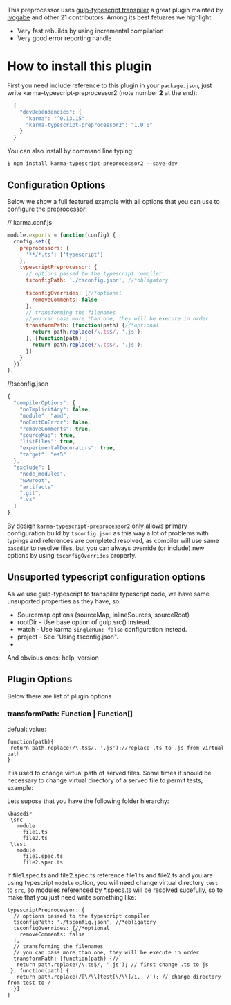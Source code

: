 This preprocessor uses [gulp-typescript transpiler](https://www.npmjs.com/package/gulp-typescript) a great plugin mainted by [ivogabe](https://github.com/ivogabe) and other 21 contributors. Among its best fetuares we highlight:

 - Very fast rebuilds by using incremental compilation
 - Very good error reporting handle



# How to install this plugin

First you need include reference to this plugin in your `package.json`, just write karma-typescript-preprocessor2 (note number **2** at the end):

```JavaScript
  {
    "devDependencies": {
      "karma": "^0.13.15",
      "karma-typescript-preprocessor2": "1.0.0"
    }
  }
```
You can also install by command line typing:

`$ npm install karma-typescript-preprocessor2 --save-dev`

## Configuration Options

Below we show a full featured example with all options that you can use to configure the preprocessor:

// karma.conf.js 
```javascript
module.exports = function(config) {
  config.set({
    preprocessors: {
      '**/*.ts': ['typescript']
    },
    typescriptPreprocessor: {
      // options passed to the typescript compiler 
      tsconfigPath: './tsconfig.json', //*obligatory
      
      tsconfigOverrides: {//*optional
        removeComments: false
      },
      // transforming the filenames 
      //you can pass more than one, they will be execute in order
      transformPath: [function(path) {//*optional
        return path.replace(/\.ts$/, '.js');
      }, [function(path) {
        return path.replace(/\.ts$/, '.js');
      }]
    }
  });
};
```
//tsconfig.json
```javascript
{
  "compilerOptions": {
    "noImplicitAny": false,
    "module": "amd",
    "noEmitOnError": false,
    "removeComments": true,
    "sourceMap": true,
    "listFiles": true,
    "experimentalDecorators": true,
    "target": "es5"
  },
  "exclude": [
    "node_modules",
    "wwwroot",
    "artifacts"
    ".git",
    ".vs"
  ]
}
```

By design ``karma-typescript-preprocessor2`` only allows primary configuration build by ``tsconfig.json`` as this way a lot of problems with typings and references are completed resolved, as compiler will use same ``basedir`` to resolve files, but you can always override (or include) new options by using ``tsconfigOverrides`` property.

## Unsuported typescript configuration options
As we use gulp-typescript to transpiler typescript code, we have same unsuported properties as they have, so:

 - Sourcemap options (sourceMap, inlineSources, sourceRoot)
 - rootDir - Use base option of gulp.src() instead.
 - watch - Use karma ``singleRun: false`` configuration instead.
 - project - See "Using tsconfig.json".
 - 
And obvious ones: help, version

## Plugin Options

Below there are list of plugin options

### transformPath: Function | Function[]

defualt value:
```
function(path){
 return path.replace(/\.ts$/, '.js');//replace .ts to .js from virtual path
}

```

It is used to change virtual path of served files. Some times it should be necessary to change virtual directory of a served file to permit tests, example:

Lets supose that you have the following folder hierarchy:

```
\basedir
 \src
   module
     file1.ts
     file2.ts
 \test
   module
     file1.spec.ts
     file2.spec.ts
```

If file1.spec.ts and file2.spec.ts reference file1.ts and file2.ts and you are using typescript ``module`` option, you will need change virtual directory ``test`` to ``src``, so modules referenced by *.specs.ts will be resolved sucefully, so to make that you just need write something like:

```
typescriptPreprocessor: {
  // options passed to the typescript compiler 
  tsconfigPath: './tsconfig.json', //*obligatory
  tsconfigOverrides: {//*optional
    removeComments: false
  },
  // transforming the filenames 
  // you can pass more than one, they will be execute in order
  transformPath: [function(path) {//
   return path.replace(/\.ts$/, '.js'); // first change .ts to js
 }, function(path) {
   return path.replace(/[\/\\]test[\/\\]/i, '/'); // change directory from test to /
  }]
}
```







